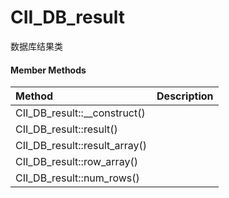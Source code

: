 # CII\_DB\_result

数据库结果类

#### Member Methods

| Method | Description |
| :--- | :--- |
| CII\_DB\_result::\_\_construct\(\) |  |
| CII\_DB\_result::result\(\) |  |
| CII\_DB\_result::result\_array\(\) |  |
| CII\_DB\_result::row\_array\(\) |  |
| CII\_DB\_result::num\_rows\(\) |  |



